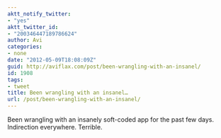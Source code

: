 ```yaml
---
aktt_notify_twitter:
- "yes"
aktt_twitter_id:
- "200346447189786624"
author: Avi
categories:
- none
date: "2012-05-09T18:08:09Z"
guid: http://aviflax.com/post/been-wrangling-with-an-insanel/
id: 1908
tags:
- tweet
title: Been wrangling with an insanel…
url: /post/been-wrangling-with-an-insanel/
---
```

Been wrangling with an insanely soft-coded app for the past few days. Indirection everywhere. Terrible.